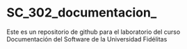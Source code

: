 # SC_302_documentacion_
Este es un repositorio de github para el laboratorio del curso Documentación del Software de la Universidad Fidélitas
